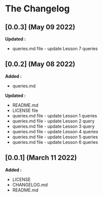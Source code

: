 # The Changelog

## [0.0.3] (May 09 2022)

**Updated :**

- queries.md file - update Lesson 7 queries

## [0.0.2] (May 08 2022)

**Added :**

- queries.md

**Updated :**

- README.md
- LICENSE file
- queries.md file - update Lesson 1 queries
- queries.md file - update Lesson 2 query
- queries.md file - update Lesson 3 query
- queries.md file - update Lesson 4 queries
- queries.md file - update Lesson 5 queries
- queries.md file - update Lesson 6 queries

## [0.0.1] (March 11 2022)

**Added :**

- LICENSE
- CHANGELOG.md
- README.md

